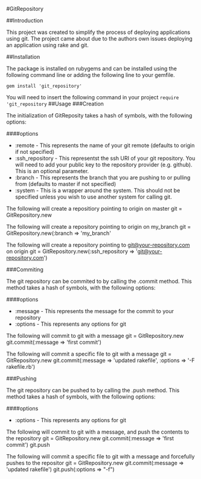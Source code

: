 #GitRepository


##Introduction

This project was created to simplify the process of deploying applications using git. The project came about due to the authors own issues deploying an application using rake and git. 

##Installation

The package is installed on rubygems and can be installed using the following command line or adding the following line to your gemfile.

    gem install 'git_repository'

You will need to insert the following command in your project `require 'git_repository`
##Usage
###Creation

The initialization of GitReposity takes a hash of symbols, with the following options:

####options
* :remote - This represents the name of your git remote (defaults to origin if not specified)
* :ssh_repository - This representst the ssh URI of your git repository. You will need to add your public key to the repository provider (e.g. github). This is an optional parameter.
* :branch - This represents the branch that you are pushing to or pulling from (defaults to master if not specified)
* :system - This is a wrapper around the system. This should not be specified unless you wish to use another system for calling git.

The following will create a repositiory pointing to origin on master 
    git = GitRepository.new

The following will create a repository pointing to origin on my_branch
    git = GitRepository.new(:branch => 'my_branch'

The following will create a repository pointing to git@your-repository.com on origin
    git = GitRepository.new(:ssh_repository => 'git@your-repository.com')

###Commiting

The git repository can be commited to by calling the .commit method. This method takes a hash of symbols, with the following options:

####options
* :message - This represents the message for the commit to your repository
* :options - This represents any options for git 


The following will commit to git with a message
    git = GitRepository.new
    git.commit(:message => 'first commit')

The following will commit a specific file to git with a message
    git = GitRepository.new
    git.commit(:message => 'updated rakefile', :options => '-F rakefile.rb')


###Pushing

The git repository can be pushed to by calling the .push method. This method takes a hash of symbols, with the following options:

####options
* :options - This represents any options for git 


The following will commit to git with a message, and push the contents to the repository
    git = GitRepository.new
    git.commit(:message => 'first commit')
    git.push

The following will commit a specific file to git with a message and forcefully pushes to the repositor
    git = GitRepository.new
    git.commit(:message => 'updated rakefile')
    git.push(:options => "-f")
